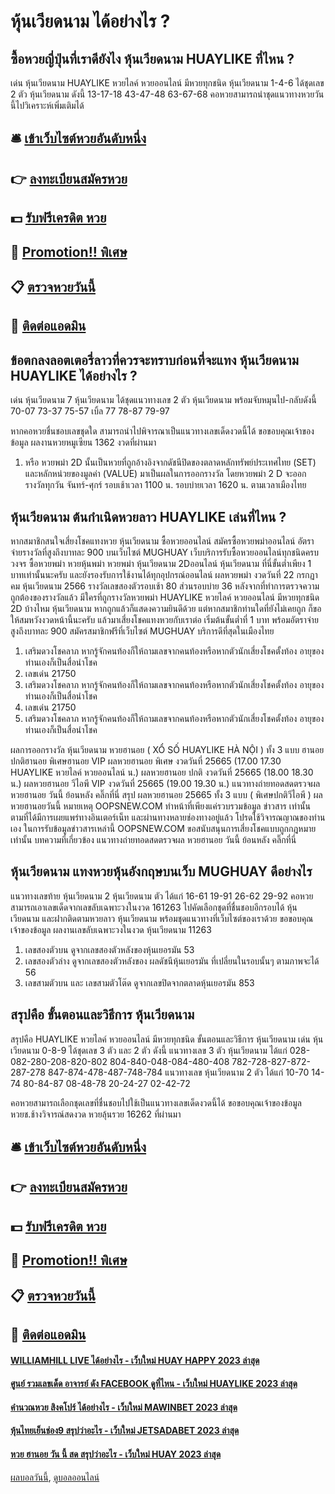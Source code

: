 # หุ้นเวียดนาม ได้อย่างไร ?
## ซื้อหวยญี่ปุ่นที่เราดียังไง หุ้นเวียดนาม HUAYLIKE ที่ไหน ?
เด่น หุ้นเวียดนาม HUAYLIKE หวยไลค์ หวยออนไลน์ มีหวยทุกชนิด หุ้นเวียดนาม 1-4-6 ได้ชุดเลข 2 ตัว หุ้นเวียดนาม ดังนี้
13-17-18
43-47-48
63-67-68
คอหวยสามารถนำชุดแนวทางหวยวันนี้ไปวิเคราะห์เพิ่มเติมได้

## 🛎 [เข้าเว็บไซต์หวยอันดับหนึ่ง](https://bit.ly/3BG5bNw)
## 👉 [ลงทะเบียนสมัครหวย](https://bit.ly/3BG5bNw)
## 💵 [รับฟรีเครดิต หวย](https://bit.ly/3C3mvgS)
## 👑 [Promotion!! พิเศษ](https://bit.ly/3C3mvgS)
## 📋 [ตรวจหวยวันนี้](https://bit.ly/3C3mvgS)
## 📱 [ติดต่อแอดมิน](https://bit.ly/3C3mvgS)

## ข้อตกลงลอตเตอรี่ลาวที่ควรจะทราบก่อนที่จะแทง หุ้นเวียดนาม HUAYLIKE ได้อย่างไร ?
เด่น หุ้นเวียดนาม 7 หุ้นเวียดนาม ได้ชุดแนวทางเลข 2 ตัว หุ้นเวียดนาม พร้อมจับหมุนไป-กลับดังนี้
70-07
73-37
75-57
เบิ้ล 77
78-87
79-97

หากคอหวยชื่นชอบเลขชุดใด สามารถนำไปพิจารณาเป็นแนวทางเลขเด็ดงวดนี้ได้
ขอขอบคุณเจ้าของข้อมูล
ผลงานหวยหมูเซียน 1362 งวดที่ผ่านมา
1. หรือ หวยพม่า 2D นั้นเป็นหวยที่ถูกอ้างอิงจากดัชนีปิดของตลาดหลักทรัพย์ประเทศไทย (SET) และหลักหน่วยของมูลค่า (VALUE) มาเป็นผลในการออกรางวัล โดยหวยพม่า 2 D จะออกรางวัลทุกวัน จันทร์-ศุกร์ รอบเช้าเวลา 1100 น. รอบบ่ายเวลา 1620 น. ตามเวลาเมืองไทย

## หุ้นเวียดนาม ต้นกําเนิดหวยลาว HUAYLIKE เล่นที่ไหน ?
หากสมาชิกสนใจเสี่ยงโชคแทงหวย หุ้นเวียดนาม ซื้อหวยออนไลน์ สมัครซื้อหวยพม่าออนไลน์ อัตราจ่ายรางวัลที่สูงถึงบาทละ 900 บนเว็บไซต์ MUGHUAY เว็บบริการรับซื้อหวยออนไลน์ทุกชนิดครบวงจร ซื้อหวยพม่า หวยหุ้นพม่า หวยพม่า หุ้นเวียดนาม 2Dออนไลน์ หุ้นเวียดนาม ที่นี่ขั้นต่ำเพียง 1 บาทเท่านั้นนะครับ และยังรองรับการใช้งานได้ทุกอุปกรณ์ออนไลน์
ผลหวยพม่า งวดวันที่ 22 กรกฏาคม หุ้นเวียดนาม 2566 รางวัลเลขสองตัวรอบเช้า 80 ส่วนรอบบ่าย 36 หลังจากที่ทำการตรวจความถูกต้องของรางวัลแล้ว มีใครที่ถูกรางวัลหวยพม่า HUAYLIKE หวยไลค์ หวยออนไลน์ มีหวยทุกชนิด 2D บ้างไหม หุ้นเวียดนาม หากถูกแล้วก็แสดงความยินดีด้วย แต่หากสมาชิกท่านใดที่ยังไม่เคยถูก ก็ขอให้สมหวังงวดหน้านี้นะครับ แล้วมาเสี่ยงโชคแทงหวยกับเราต่อ เริ่มต้นขั้นต่ำที่ 1 บาท พร้อมอัตราจ่ายสูงถึงบาทละ 900 สมัครสมาชิกฟรีที่เว็บไซต์ MUGHUAY บริการดีที่สุดในเมืองไทย
1. เสริมดวงโชคลาภ หากรู้จักคนท้องก็ให้ถามเลขจากคนท้องหรือหากตัวนักเสี่ยงโชคตั้งท้อง อายุของท่านเองก็เป็นสื่อนำโชค
2. เลขเด่น 21750
3. เสริมดวงโชคลาภ หากรู้จักคนท้องก็ให้ถามเลขจากคนท้องหรือหากตัวนักเสี่ยงโชคตั้งท้อง อายุของท่านเองก็เป็นสื่อนำโชค
4. เลขเด่น 21750
5. เสริมดวงโชคลาภ หากรู้จักคนท้องก็ให้ถามเลขจากคนท้องหรือหากตัวนักเสี่ยงโชคตั้งท้อง อายุของท่านเองก็เป็นสื่อนำโชค

ผลการออกรางวัล หุ้นเวียดนาม หวยฮานอย ( XỔ SỐ HUAYLIKE HÀ NỘI ) ทั้ง 3 แบบ ฮานอย ปกติฮานอย พิเศษฮานอย VIP
ผลหวยฮานอย พิเศษ งวดวันที่ 25665 (17.00 17.30 HUAYLIKE หวยไลค์ หวยออนไลน์ น.)
ผลหวยฮานอย ปกติ งวดวันที่ 25665 (18.00 18.30 น.)
ผลหวยฮานอย วีไอพี VIP งวดวันที่ 25665 (19.00 19.30 น.)
 แนวทางถ่ายทอดสดตรวจผล หวยฮานอย วันนี้ ย้อนหลัง คลิ๊กที่นี่ 
สรุป ผลหวยฮานอย 25665 ทั้ง 3 แบบ ( พิเศษปกติวีไอพี ) ผลหวยฮานอยวันนี้
หมายเหตุ OOPSNEW.COM ทำหน้าที่เพียงแค่รวบรวมข้อมูล ข่าวสาร เท่านั้น ตามที่ได้มีการเผยแพร่ทางอินเตอร์เน็ท และผ่านทางหลายช่องทางอยู่แล้ว โปรดใช้วิจารณญาณของท่านเอง ในการรับข้อมูลข่าวสารเหล่านี้ OOPSNEW.COM ขอสนับสนุนการเสี่ยงโชคแบบถูกกฎหมายเท่านั้น
บทความที่เกี่ยวข้อง
แนวทางถ่ายทอดสดตรวจผล หวยฮานอย วันนี้ ย้อนหลัง คลิ๊กที่นี่

## หุ้นเวียดนาม แทงหวยหุ้นอังกฤษบนเว็บ MUGHUAY ดีอย่างไร
แนวทางเลขท้าย หุ้นเวียดนาม 2 หุ้นเวียดนาม ตัว ได้แก่
16-61
19-91
26-62
29-92
คอหวยสามารถเอาเลขเด็ดจากเลขลับเฉพาะวงในงวด 161263 ไปคัดเลือกชุดที่ชื่นชอบอีกรอบได้ หุ้นเวียดนาม และฝากติดตามหวยลาว หุ้นเวียดนาม พร้อมชุดแนวทางที่เว็บไซต์ของเราด้วย
ขอขอบคุณเจ้าของข้อมูล
ผลงานเลขลับเฉพาะวงในงวด หุ้นเวียดนาม 11263

1. เลขสองตัวบน ดูจากเลขสองตัวหลังของหุ้นเยอรมัน 53
2. เลขสองตัวล่าง ดูจากเลขสองตัวหลังของ ผลดัชนีหุ้นเยอรมัน ที่เปลี่ยนในรอบนั้นๆ ตามภาพจะได้ 56
3. เลขสามตัวบน และ เลขสามตัวโต๊ด ดูจากเลขปิดจากตลาดหุ้นเยอรมัน 853

## สรุปคือ ขั้นตอนและวิธีการ หุ้นเวียดนาม
สรุปคือ HUAYLIKE หวยไลค์ หวยออนไลน์ มีหวยทุกชนิด ขั้นตอนและวิธีการ หุ้นเวียดนาม เด่น หุ้นเวียดนาม 0-8-9 ได้ชุดเลข 3 ตัว และ 2 ตัว ดังนี้
แนวทางเลข 3 ตัว หุ้นเวียดนาม ได้แก่
028-082-280-208-820-802
804-840-048-084-480-408
782-728-827-872-287-278
847-874-478-487-748-784
แนวทางเลข หุ้นเวียดนาม 2 ตัว ได้แก่
10-70
14-74
80-84-87
08-48-78
20-24-27
02-42-72

คอหวยสามารถเลือกชุดเลขที่ชื่นชอบไปใช้เป็นแนวทางเลขเด็ดงวดนี้ได้
ขอขอบคุณเจ้าของข้อมูล
หวยช.ช้างวิจารณ์สดงวด หวยลุ้นรวย 16262 ที่ผ่านมา

## 🛎 [เข้าเว็บไซต์หวยอันดับหนึ่ง](https://bit.ly/3BG5bNw)
## 👉 [ลงทะเบียนสมัครหวย](https://bit.ly/3BG5bNw)
## 💵 [รับฟรีเครดิต หวย](https://bit.ly/3C3mvgS)
## 👑 [Promotion!! พิเศษ](https://bit.ly/3C3mvgS)
## 📋 [ตรวจหวยวันนี้](https://bit.ly/3C3mvgS)
## 📱 [ติดต่อแอดมิน](https://bit.ly/3C3mvgS)

#### [WILLIAMHILL LIVE ได้อย่างไร - เว็บใหม่ HUAY HAPPY 2023 ล่าสุด](https://atom.io/themes/williamhill%20live%20ได้อย่างไร%20-%20เว็บใหม่%20huay%20happy%202023%20ล่าสุด)
#### [ศูนย์ รวมเลขเด็ด อาจารย์ ดัง FACEBOOK ดูที่ไหน - เว็บใหม่ HUAYLIKE 2023 ล่าสุด](https://atom.io/themes/ศูนย์%20รวมเลขเด็ด%20อาจารย์%20ดัง%20facebook%20ดูที่ไหน%20-%20เว็บใหม่%20huaylike%202023%20ล่าสุด)
#### [คำนวณหวย สิงคโปร์ ได้อย่างไร - เว็บใหม่ MAWINBET 2023 ล่าสุด](https://atom.io/themes/คำนวณหวย%20สิงคโปร์%20ได้อย่างไร%20-%20เว็บใหม่%20mawinbet%202023%20ล่าสุด)
#### [หุ้นไทยเย็นช่อง9 สรุปว่าอะไร - เว็บใหม่ JETSADABET 2023 ล่าสุด](https://atom.io/themes/หุ้นไทยเย็นช่อง9%20สรุปว่าอะไร%20-%20เว็บใหม่%20jetsadabet%202023%20ล่าสุด)
#### [หวย ฮานอย วัน นี้ สด สรุปว่าอะไร - เว็บใหม่ HUAY 2023 ล่าสุด](https://atom.io/themes/หวย%20ฮานอย%20วัน%20นี้%20สด%20สรุปว่าอะไร%20-%20เว็บใหม่%20huay%202023%20ล่าสุด)

[ผลบอลวันนี้](https://siamsport.tv "ผลบอลวันนี้"), [ดูบอลออนไลน์](https://siamsport.tv/ดูบอลสด "ดูบอลออนไลน์")